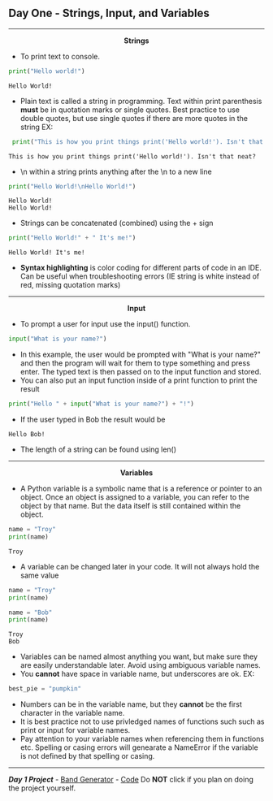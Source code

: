 ## Day One - Strings, Input, and Variables

---

<p align=center><b>Strings</b></p>


- To print text to console.
```python
print("Hello world!")
```
```
Hello World!
```
- Plain text is called a string in programming. Text within print parenthesis **must** be in quotation marks or single quotes. Best practice to use double quotes, but use single quotes if there are more quotes in the string EX: 
```python
 print("This is how you print things print('Hello world!'). Isn't that neat?")
 ```
 ```
 This is how you print things print('Hello world!'). Isn't that neat?
 ```
- \n within a string prints anything after the \n to a new line
```python
print("Hello World!\nHello World!")
```
```
Hello World!
Hello World!
```
- Strings can be concatenated (combined) using the + sign

```python
print("Hello World!" + " It's me!")
```
```
Hello World! It's me!
```

- **Syntax highlighting** is color coding for different parts of code in an IDE. Can be useful when troubleshooting errors (IE string is white instead of red, missing quotation marks)

---

<p align=center><b>Input</b></p>



- To prompt a user for input use the input() function.
```python
input("What is your name?")
```
- In this example, the user would be prompted with "What is your name?" and then the program will wait for them to type something and press enter. The typed text is then passed on to the input function and stored.
- You can also put an input function inside of a print function to print the result
```python
print("Hello " + input("What is your name?") + "!")
```
- If the user typed in Bob the result would be
```
Hello Bob!
```
- The length of a string can be found using len()

---

<p align=center><b>Variables</b></p>

- A Python variable is a symbolic name that is a reference or pointer to an object. Once an object is assigned to a variable, you can refer to the object by that name. But the data itself is still contained within the object.

```python
name = "Troy"
print(name)
```
```
Troy
```
- A variable can be changed later in your code. It will not always hold the same value
```python
name = "Troy"
print(name)

name = "Bob"
print(name)
```
```
Troy
Bob
```
- Variables can be named almost anything you want, but make sure they are easily understandable later. Avoid using ambiguous variable names. 
- You **cannot** have space in variable name, but underscores are ok. EX:
```python
best_pie = "pumpkin"
```
- Numbers can be in the variable name, but they **cannot** be the first character in the variable name. 
- It is best practice not to use privledged names of functions such such as print or input for variable names.
- Pay attention to your variable names when referencing them in functions etc. Spelling or casing errors will genearate a NameError if the variable is not defined by that spelling or casing.

---
***Day 1 Project*** - [Band Generator](https://replit.com/@TroyCaywood/band-name-generator-start?v=1) - [Code](https://github.com/TroyCaywood/Python/blob/main/100%20Days%20of%20Code/Day-1/band_generator.py) Do **NOT** click if you plan on doing the project yourself.
